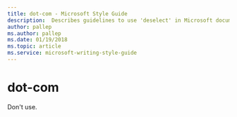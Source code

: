 ```yaml
---
title: dot-com - Microsoft Style Guide
description:  Describes guidelines to use 'deselect' in Microsoft documents - do not use 'dot-com' in Microsoft documents.
author: pallep
ms.author: pallep
ms.date: 01/19/2018
ms.topic: article
ms.service: microsoft-writing-style-guide
---
```


# dot-com

Don't use.

